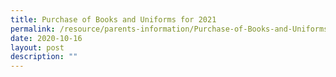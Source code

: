 ```yaml
---
title: Purchase of Books and Uniforms for 2021
permalink: /resource/parents-information/Purchase-of-Books-and-Uniforms-for-2021
date: 2020-10-16
layout: post
description: ""
---
```

